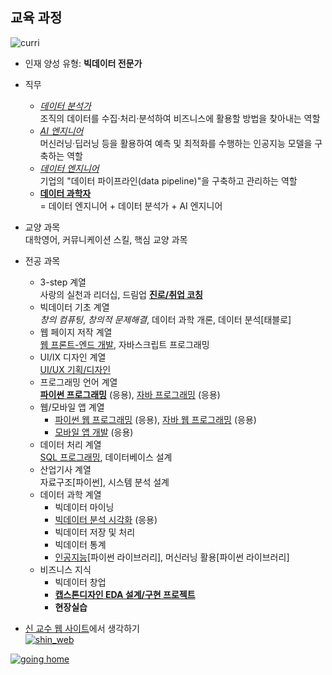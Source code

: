 ## 교육 과정

![curri](https://user-images.githubusercontent.com/10287629/147853591-92f261a3-d65d-4b2f-b0be-fdd9fb1e65f8.png)

- 인재 양성 유형: **빅데이터 전문가**
- 직무
  - <u><i>데이터 분석가</i></u>  
    조직의 데이터를 수집·처리·분석하여 비즈니스에 활용할 방법을 찾아내는 역할
  - <u><i>AI 엔지니어</i></u>  
    머신러닝·딥러닝 등을 활용하여 예측 및 최적화를 수행하는 인공지능 모델을 구축하는 역할
  - <u><i>데이터 엔지니어</i></u>  
    기업의 "데이터 파이프라인(data pipeline)"을 구축하고 관리하는 역할
  - <u><b>데이터 과학자</b></u>  
    = 데이터 엔지니어 + 데이터 분석가 + AI 엔지니어
  
- 교양 과목  
  대학영어, 커뮤니케이션 스킬, 핵심 교양 과목
- 전공 과목
    - 3-step 계열  
      사랑의 실천과 리더십, 드림업 <u><b>진로/취업 코칭</b></u>
    - 빅데이터 기초 계열  
      *창의 컴퓨팅*, *창의적 문제해결*, 데이터 과학 개론, 데이터 분석[태블로]
    - 웹 페이지 저작 계열  
      <u>웹 프론트-엔드 개발</u>, 자바스크립트 프로그래밍
    - UI/IX 디자인 계열  
      <u>UI/UX 기획/디자인</u>
    - 프로그래밍 언어 계열  
      <u><b>파이썬 프로그래밍</b></u> (응용), <u>자바 프로그래밍</u> (응용)
    - 웹/모바일 앱 계열  
      - <u>파이썬 웹 프로그래밍</u> (응용), <u>자바 웹 프로그래밍</u> (응용)
      - <u>모바일 앱 개발</u> (응용)
    - 데이터 처리 계열  
      <u>SQL 프로그래밍</u>, 데이터베이스 설계
    - 산업기사 계열  
      자료구조[파이썬], 시스템 분석 설계
    - 데이터 과학 계열
      - 빅데이터 마이닝
      - <u>빅데이터 분석 시각화</u> (응용)
      - 빅데이터 저장 및 처리
      - 빅데이터 통계
      - <u>인공지능</u>[파이썬 라이브러리], 머신러닝 활용[파이썬 라이브러리]
    - 비즈니스 지식  
      - 빅데이터 창업
      - <u><b>캡스톤디자인 EDA 설계/구현 프로젝트</b></u> 
      - **현장실습** 

- [신 교수 웹 사이트](https://logistex2021.pythonanywhere.com/)에서 생각하기  
[![shin_web](https://user-images.githubusercontent.com/10287629/147854393-c1d03c93-ef66-458f-b64e-b0c5633bbae8.png)](https://logistex2021.pythonanywhere.com/)

[![going home](https://user-images.githubusercontent.com/10287629/104793991-511fcd80-57e8-11eb-86c8-27356c8dd83d.png)](https://logistex.github.io/smart_IT/)
